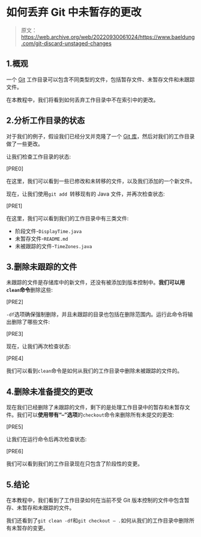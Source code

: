 # 如何丢弃 Git 中未暂存的更改

> 原文：<https://web.archive.org/web/20220930061024/https://www.baeldung.com/git-discard-unstaged-changes>

## 1.概观

一个 [Git](/web/20220524054946/https://www.baeldung.com/git-guide) 工作目录可以包含不同类型的文件，包括暂存文件、未暂存文件和未跟踪文件。

在本教程中，我们将看到如何丢弃工作目录中不在索引中的更改。

## 2.分析工作目录的状态

对于我们的例子，假设我们已经分叉并克隆了一个 [Git 库](https://web.archive.org/web/20220524054946/https://github.com/eugenp/tutorials)，然后对我们的工作目录做了一些更改。

让我们检查工作目录的状态:

[PRE0]

在这里，我们可以看到一些已修改和未转移的文件，以及我们添加的一个新文件。

现在，让我们使用`git add `转移现有的 Java 文件，并再次检查状态:

[PRE1]

在这里，我们可以看到我们的工作目录中有三类文件:

*   阶段文件-`DisplayTime.java`
*   未暂存文件-`README.md`
*   未被跟踪的文件-`TimeZones.java`

## 3.删除未跟踪的文件

未跟踪的文件是存储库中的新文件，还没有被添加到版本控制中。**我们可以用`clean`命令**删除这些:

[PRE2]

`-df`选项确保强制删除，并且未跟踪的目录也包括在删除范围内。运行此命令将输出删除了哪些文件:

[PRE3]

现在，让我们再次检查状态:

[PRE4]

我们可以看到`clean`命令是如何从我们的工作目录中删除未被跟踪的文件的。

## 4.删除未准备提交的更改

现在我们已经删除了未跟踪的文件，剩下的是处理工作目录中的暂存和未暂存文件。我们可以**使用带有“–”选项**的`checkout`命令来删除所有未提交的更改:

[PRE5]

让我们在运行命令后再次检查状态:

[PRE6]

我们可以看到我们的工作目录现在只包含了阶段性的变更。

## 5.结论

在本教程中，我们看到了工作目录如何在当前不受 Git 版本控制的文件中包含暂存、未暂存和未跟踪的文件。

我们还看到了`git clean -df`和`git checkout — .`如何从我们的工作目录中删除所有未暂存的变更。